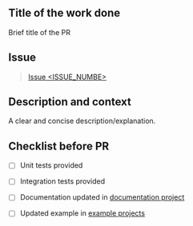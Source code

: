
## Title of the work done
Brief title of the PR


## Issue

> [Issue <ISSUE_NUMBE>](https://github.com/mongock/mongock/issues/<ISSUE_NUMBE>)

## Description and context

A clear and concise description/explanation.


## Checklist before PR
- [ ] Unit tests provided
- [ ] Integration tests provided 
- [ ] Documentation updated in [documentation project](https://github.com/mongock/mongock-docs)
- [ ] Updated example in [example projects](https://github.com/mongock/mongock-examples)

